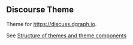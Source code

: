 ## Discourse Theme

Theme for https://discuss.dgraph.io.

See [Structure of themes and theme components][discuss-theme-structure]

[discuss-theme-structure]: https://meta.discourse.org/t/structure-of-themes-and-theme-components/60848
